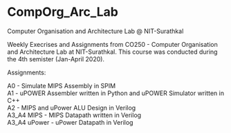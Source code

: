 # CompOrg_Arc_Lab
Computer Organisation and Architecture Lab @ NIT-Surathkal

Weekly Execrises and Assignments from CO250 - Computer Organisation and Architecture Lab at NIT-Surathkal. This course was conducted during the 4th semister (Jan-April 2020).

Assignments:

A0 - Simulate MIPS Assembly in SPIM <br />
A1 - uPOWER Assembler written in Python and uPOWER Simulator written in C++ <br />
A2 - MIPS and uPower ALU Design in Verilog <br />
A3_A4 MIPS - MIPS Datapath written in Verilog <br />
A3_A4 uPower - uPower Datapath in Verilog <br />


